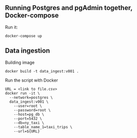 ## Running Postgres and pgAdmin together, Docker-compose
Run it:
```
docker-compose up
```

## Data ingestion
Building image
```
docker build -t data_ingest:v001 .
```

Run the script with Docker

```
URL = <link to file.csv>
docker run -it \
  --network=postgres \
  data_ingest:v001 \
    --user=root \
    --password=root \
    --host=pg_db \
    --port=5432 \
    --db=ny_taxi \
    --table_name_1=taxi_trips \
    --url=${URL}
```
